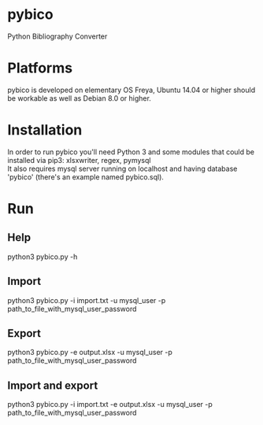 # pybico
Python Bibliography Converter

# Platforms
pybico is developed on elementary OS Freya, Ubuntu 14.04 or higher should be workable as well as Debian 8.0 or higher.

# Installation
In order to run pybico you'll need Python 3 and some modules that could be installed via pip3: xlsxwriter, regex, pymysql  
It also requires mysql server running on localhost and having database 'pybico' (there's an example named pybico.sql).

# Run
## Help
python3 pybico.py -h
## Import
python3 pybico.py -i import.txt -u mysql_user -p path_to_file_with_mysql_user_password
## Export
python3 pybico.py -e output.xlsx -u mysql_user -p path_to_file_with_mysql_user_password
## Import and export
python3 pybico.py -i import.txt -e output.xlsx -u mysql_user -p path_to_file_with_mysql_user_password